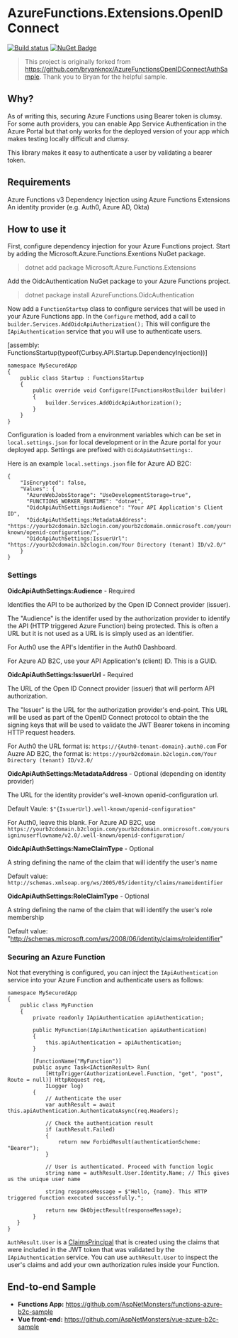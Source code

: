 # AzureFunctions.Extensions.OpenIDConnect
[![Build status](https://github.com/AspNetMonsters/AzureFunctions.OidcAuthentication/workflows/Continuous%20Integration/badge.svg)](https://github.com/AspNetMonsters/AzureFunctions.OidcAuthentication/actions?query=workflow%3A%22Continuous+Integration%22) [![NuGet Badge](https://buildstats.info/nuget/AzureFunctions.Extensions.OpenIDConnect)](https://www.nuget.org/packages/AzureFunctions.Extensions.OpenIDConnect/)

> This project is originally forked from https://github.com/bryanknox/AzureFunctionsOpenIDConnectAuthSample. Thank you to Bryan for the helpful sample.

## Why?
As of writing this, securing Azure Functions using Bearer token is clumsy. For some auth providers, you can enable App Service Authentication in the Azure Portal but that only works for the deployed version of your app which makes testing locally difficult and clumsy.

This library makes it easy to authenticate a user by validating a bearer token.

## Requirements

Azure Functions v3 
Dependency Injection using Azure Functions Extensions 
An identity provider (e.g. Auth0, Azure AD, Okta)

## How to use it

First, configure dependency injection for your Azure Functions project. Start by adding the Microsoft.Azure.Functions.Exentions NuGet package.

> dotnet add package Microsoft.Azure.Functions.Extensions

Add the OidcAuthentication NuGet package to your Azure Functions project.

> dotnet package install AzureFunctions.OidcAuthentication

Now add a `FunctionStartup` class to configure services that will be used in your Azure Functions app. In the `Configure` method, add a call to `builder.Services.AddOidcApiAuthorization();` This will configure the `IApiAuthentication` service that you will use to authenticate users.

[assembly: FunctionsStartup(typeof(Curbsy.API.Startup.DependencyInjection))]

```
namespace MySecuredApp
{
    public class Startup : FunctionsStartup
    {
        public override void Configure(IFunctionsHostBuilder builder)
        {
            builder.Services.AddOidcApiAuthorization();
        }
    }
}
```

Configuration is loaded from a environment variables which can be set in `local.settings.json` for local development or in the Azure portal for your deployed app. Settings are prefixed with `OidcApiAuthSettings:`.

Here is an example `local.settings.json` file for Azure AD B2C:

```
{
    "IsEncrypted": false,
    "Values": {
      "AzureWebJobsStorage": "UseDevelopmentStorage=true",
      "FUNCTIONS_WORKER_RUNTIME": "dotnet",
      "OidcApiAuthSettings:Audience": "Your API Application's Client ID",
      "OidcApiAuthSettings:MetadataAddress": "https://yourb2cdomain.b2clogin.com/yourb2cdomain.onmicrosoft.com/yoursigninuserflowname/v2.0/.well-known/openid-configuration/",
      "OidcApiAuthSettings:IssuerUrl": "https://yourb2cdomain.b2clogin.com/Your Directory (tenant) ID/v2.0/"
    }
}
```

### Settings 

**OidcApiAuthSettings:Audience** - Required

Identifies the API to be authorized by the Open ID Connect provider (issuer).

The "Audience" is the identifer used by the authorization provider to identify the API (HTTP triggered Azure Function) being protected. This is often a URL but it is not used as a URL is is simply used as an identifier.

For Auth0 use the API's Identifier in the Auth0 Dashboard.

For Azure AD B2C, use your API Application's (client) ID. This is a GUID.

**OidcApiAuthSettings:IssuerUrl** - Required

The URL of the Open ID Connect provider (issuer) that will perform API authorization.

The "Issuer" is the URL for the authorization provider's end-point. This URL will be used as part of the OpenID Connect protocol to obtain the the signing keys that will be used to validate the JWT Bearer tokens in incoming HTTP request headers.

For Auth0 the URL format is:  `https://{Auth0-tenant-domain}.auth0.com`
For Auzre AD B2C, the format is: `https://yourb2cdomain.b2clogin.com/Your Directory (tenant) ID/v2.0/`

**OidcApiAuthSettings:MetadataAddress** - Optional (depending on identity provider)

The URL for the identity provider's well-known openid-configuration url.

Default Vaule: `$"{IssuerUrl}.well-known/openid-configuration"`

For Auth0, leave this blank.
For Azure AD B2C, use `https://yourb2cdomain.b2clogin.com/yourb2cdomain.onmicrosoft.com/yoursigninuserflowname/v2.0/.well-known/openid-configuration/`

**OidcApiAuthSettings:NameClaimType** - Optional

A string defining the name of the claim that will identify the user's name

Default value: `http://schemas.xmlsoap.org/ws/2005/05/identity/claims/nameidentifier`

**OidcApiAuthSettings:RoleClaimType** - Optional

A string defining the name of the claim that will identify the user's role membership

Default value: "http://schemas.microsoft.com/ws/2008/06/identity/claims/roleidentifier"


### Securing an Azure Function
Not that everything is configured, you can inject the `IApiAuthentication` service into your Azure Function and authenticate users as follows:

```
namespace MySecuredApp
{
    public class MyFunction
    {
        private readonly IApiAuthentication apiAuthentication;

        public MyFunction(IApiAuthentication apiAuthentication)
        {
            this.apiAuthentication = apiAuthentication;
        }
        
        [FunctionName("MyFunction")]
        public async Task<IActionResult> Run(
            [HttpTrigger(AuthorizationLevel.Function, "get", "post", Route = null)] HttpRequest req,
            ILogger log)
        {
            // Authenticate the user
            var authResult = await this.apiAuthentication.AuthenticateAsync(req.Headers);

            // Check the authentication result
            if (authResult.Failed)
            {
                return new ForbidResult(authenticationScheme: "Bearer");
            }
            
            // User is authenticated. Proceed with function logic
            string name = authResult.User.Identity.Name; // This gives us the unique user name
            
            string responseMessage = $"Hello, {name}. This HTTP triggered function executed successfully.";

            return new OkObjectResult(responseMessage);
        }
   }
}
```

`AuthResult.User` is a [ClaimsPrincipal](https://docs.microsoft.com/dotnet/api/system.security.claims.claimsprincipal) that is created using the claims that were included in the JWT token that was validated by the `IApiAuthentication` service. You can use `authResult.User` to inspect the user's claims and add your own authorization rules inside your Function.

## End-to-end Sample
- **Functions App:** https://github.com/AspNetMonsters/functions-azure-b2c-sample
- **Vue front-end:** https://github.com/AspNetMonsters/vue-azure-b2c-sample
